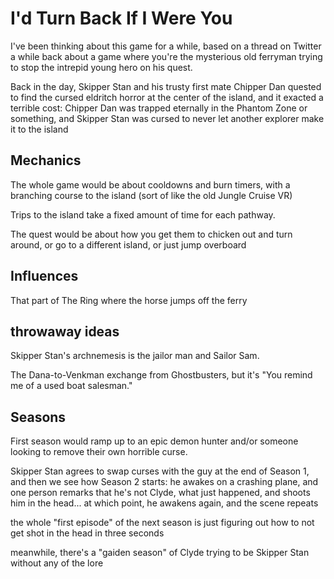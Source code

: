 # I'd Turn Back If I Were You

I've been thinking about this game for a while, based on a thread on Twitter a while back about a game where you're the mysterious old ferryman trying to stop the intrepid young hero on his quest.

Back in the day, Skipper Stan and his trusty first mate Chipper Dan quested to find the cursed eldritch horror at the center of the island, and it exacted a terrible cost: Chipper Dan was trapped eternally in the Phantom Zone or something, and Skipper Stan was cursed to never let another explorer make it to the island

## Mechanics

The whole game would be about cooldowns and burn timers, with a branching course to the island (sort of like the old Jungle Cruise VR)

Trips to the island take a fixed amount of time for each pathway.

The quest would be about how you get them to chicken out and turn around, or go to a different island, or just jump overboard

## Influences

That part of The Ring where the horse jumps off the ferry

## throwaway ideas

Skipper Stan's archnemesis is the jailor man and Sailor Sam.

The Dana-to-Venkman exchange from Ghostbusters, but it's "You remind me of a used boat salesman."

## Seasons

First season would ramp up to an epic demon hunter and/or someone looking to remove their own horrible curse.

Skipper Stan agrees to swap curses with the guy at the end of Season 1, and then we see how Season 2 starts: he awakes on a crashing plane, and one person remarks that he's not Clyde, what just happened, and shoots him in the head... at which point, he awakens again, and the scene repeats

the whole "first episode" of the next season is just figuring out how to not get shot in the head in three seconds

meanwhile, there's a "gaiden season" of Clyde trying to be Skipper Stan without any of the lore
